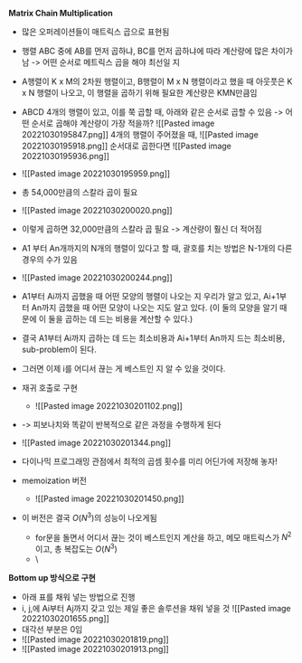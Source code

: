 __Matrix Chain Multiplication__
- 많은 오퍼레이션들이 매트릭스 곱으로 표현됨
- 행렬 ABC 중에 AB를 먼저 곱하냐, BC를 먼저 곱하냐에 따라 계산량에 많은 차이가 남 -> 어떤 순서로 메트릭스 곱을 해야 최선일 지

- A행렬이 K x M의 2차원 행렬이고, B행렬이 M x N 행렬이라고 했을 때 아웃풋은 K x N 행렬이 나오고, 이 행렬을 곱하기 위해 필요한 계산량은 KMN만큼임

- ABCD 4개의 행렬이 있고, 이를 쭉 곱할 때, 아래와 같은 순서로 곱할 수 있음 -> 어떤 순서로 곱해야 계산량이 가장 적을까?
![[Pasted image 20221030195847.png]]
4개의 행렬이 주어졌을 때, 
![[Pasted image 20221030195918.png]]
순서대로 곱한다면
![[Pasted image 20221030195936.png]]
- ![[Pasted image 20221030195959.png]]
- 총 54,000만큼의 스칼라 곱이 필요
- ![[Pasted image 20221030200020.png]]
- 이렇게 곱하면 32,000만큼의 스칼라 곱 필요 -> 계산량이 훨신 더 적어짐

- A1 부터 An개까지의 N개의 행렬이 있다고 할 때, 괄호를 치는 방법은 N-1개의 다른 경우의 수가 있음
- ![[Pasted image 20221030200244.png]]
- A1부터 Ai까지 곱했을 때 어떤 모양의 행렬이 나오는 지 우리가 알고 있고, Ai+1부터 An까지 곱했을 때 어떤 모양이 나오는 지도 알고 있다. (이 둘의 모양을 알기 때문에 이 둘을 곱하는 데 드는 비용을 계산할 수 있다.)
- 결국 A1부터 Ai까지 곱하는 데 드는 최소비용과 Ai+1부터 An까지 드는 최소비용, sub-problem이 된다.
- 그러면 이제 i를 어디서 끊는 게 베스트인 지 알 수 있을 것이다.

- 재귀 호출로 구현
	- ![[Pasted image 20221030201102.png]]
- -> 피보나치와 똑같이 반복적으로 같은 과정을 수행하게 된다
- ![[Pasted image 20221030201344.png]]
- 다이나믹 프로그래밍 관점에서 최적의 곱셈 횟수를 미리 어딘가에 저장해 놓자!
- memoization 버전
	- ![[Pasted image 20221030201450.png]]
- 이 버전은 결국 $O(N^3)$의 성능이 나오게됨
	- for문을 돌면서 어디서 끊는 것이 베스트인지 계산을 하고, 메모 매트릭스가 $N^2$이고, 총 복잡도는 $O(N^3)$
	- \

__Bottom up 방식으로 구현__
- 아래 표를 채워 넣는 방법으로 진행
- i, j,에 Ai부터 Aj까지 갖고 있는 제일 좋은 솔루션을 채워 넣을 것
![[Pasted image 20221030201655.png]]
- 대각선 부분은 0임
- ![[Pasted image 20221030201819.png]]
- ![[Pasted image 20221030201913.png]]